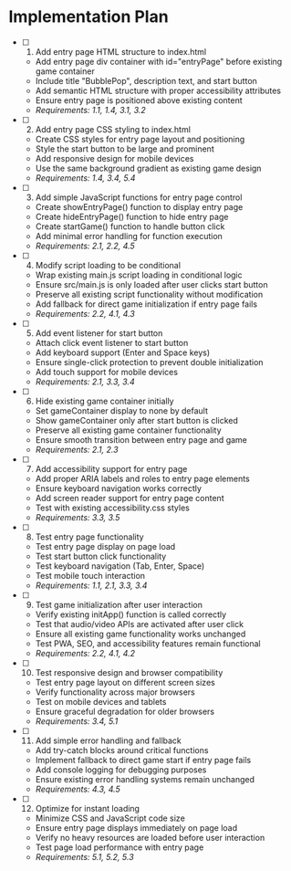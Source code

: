 # Implementation Plan

- [ ] 1. Add entry page HTML structure to index.html
  - Add entry page div container with id="entryPage" before existing game container
  - Include title "BubblePop", description text, and start button
  - Add semantic HTML structure with proper accessibility attributes
  - Ensure entry page is positioned above existing content
  - _Requirements: 1.1, 1.4, 3.1, 3.2_

- [ ] 2. Add entry page CSS styling to index.html
  - Create CSS styles for entry page layout and positioning
  - Style the start button to be large and prominent
  - Add responsive design for mobile devices
  - Use the same background gradient as existing game design
  - _Requirements: 1.4, 3.4, 5.4_

- [ ] 3. Add simple JavaScript functions for entry page control
  - Create showEntryPage() function to display entry page
  - Create hideEntryPage() function to hide entry page
  - Create startGame() function to handle button click
  - Add minimal error handling for function execution
  - _Requirements: 2.1, 2.2, 4.5_

- [ ] 4. Modify script loading to be conditional
  - Wrap existing main.js script loading in conditional logic
  - Ensure src/main.js is only loaded after user clicks start button
  - Preserve all existing script functionality without modification
  - Add fallback for direct game initialization if entry page fails
  - _Requirements: 2.2, 4.1, 4.3_

- [ ] 5. Add event listener for start button
  - Attach click event listener to start button
  - Add keyboard support (Enter and Space keys)
  - Ensure single-click protection to prevent double initialization
  - Add touch support for mobile devices
  - _Requirements: 2.1, 3.3, 3.4_

- [ ] 6. Hide existing game container initially
  - Set gameContainer display to none by default
  - Show gameContainer only after start button is clicked
  - Preserve all existing game container functionality
  - Ensure smooth transition between entry page and game
  - _Requirements: 2.1, 2.3_

- [ ] 7. Add accessibility support for entry page
  - Add proper ARIA labels and roles to entry page elements
  - Ensure keyboard navigation works correctly
  - Add screen reader support for entry page content
  - Test with existing accessibility.css styles
  - _Requirements: 3.3, 3.5_

- [ ] 8. Test entry page functionality
  - Test entry page display on page load
  - Test start button click functionality
  - Test keyboard navigation (Tab, Enter, Space)
  - Test mobile touch interaction
  - _Requirements: 1.1, 2.1, 3.3, 3.4_

- [ ] 9. Test game initialization after user interaction
  - Verify existing initApp() function is called correctly
  - Test that audio/video APIs are activated after user click
  - Ensure all existing game functionality works unchanged
  - Test PWA, SEO, and accessibility features remain functional
  - _Requirements: 2.2, 4.1, 4.2_

- [ ] 10. Test responsive design and browser compatibility
  - Test entry page layout on different screen sizes
  - Verify functionality across major browsers
  - Test on mobile devices and tablets
  - Ensure graceful degradation for older browsers
  - _Requirements: 3.4, 5.1_

- [ ] 11. Add simple error handling and fallback
  - Add try-catch blocks around critical functions
  - Implement fallback to direct game start if entry page fails
  - Add console logging for debugging purposes
  - Ensure existing error handling systems remain unchanged
  - _Requirements: 4.3, 4.5_

- [ ] 12. Optimize for instant loading
  - Minimize CSS and JavaScript code size
  - Ensure entry page displays immediately on page load
  - Verify no heavy resources are loaded before user interaction
  - Test page load performance with entry page
  - _Requirements: 5.1, 5.2, 5.3_